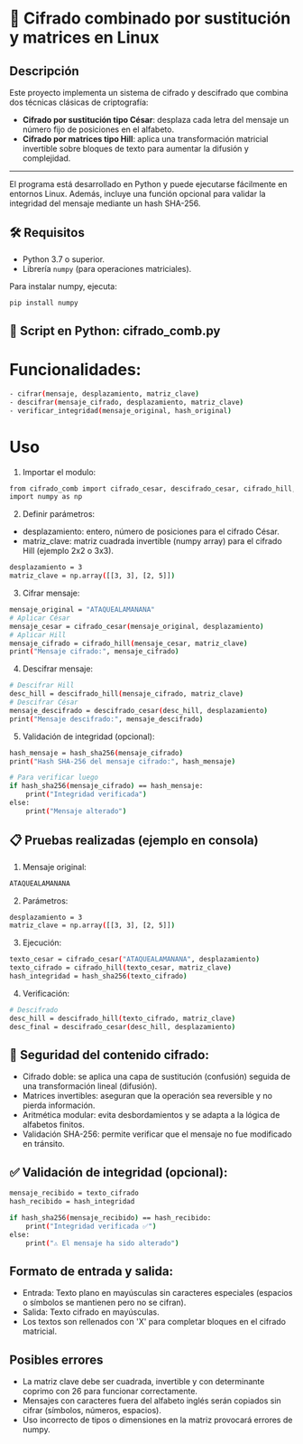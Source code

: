
# 🔐 Cifrado combinado por sustitución y matrices en Linux

## Descripción

Este proyecto implementa un sistema de cifrado y descifrado que combina dos técnicas clásicas de criptografía:

- **Cifrado por sustitución tipo César**: desplaza cada letra del mensaje un número fijo de posiciones en el alfabeto.
- **Cifrado por matrices tipo Hill**: aplica una transformación matricial invertible sobre bloques de texto para aumentar la difusión y complejidad.
---

El programa está desarrollado en Python y puede ejecutarse fácilmente en entornos Linux. Además, incluye una función opcional para validar la integridad del mensaje mediante un hash SHA-256.

## 🛠️ Requisitos

- Python 3.7 o superior.
- Librería `numpy` (para operaciones matriciales).

Para instalar numpy, ejecuta:
```bash
pip install numpy
```

## 🐍 Script en Python: cifrado_comb.py

# Funcionalidades:
```bash
- cifrar(mensaje, desplazamiento, matriz_clave)
- descifrar(mensaje_cifrado, desplazamiento, matriz_clave)
- verificar_integridad(mensaje_original, hash_original)
```
# Uso
1. Importar el modulo:
```bash
from cifrado_comb import cifrado_cesar, descifrado_cesar, cifrado_hill, descifrado_hill, hash_sha256
import numpy as np
```
2. Definir parámetros:
- desplazamiento: entero, número de posiciones para el cifrado César.
- matriz_clave: matriz cuadrada invertible (numpy array) para el cifrado Hill (ejemplo 2x2 o 3x3).

```bash
desplazamiento = 3
matriz_clave = np.array([[3, 3], [2, 5]])
```
3. Cifrar mensaje:
```bash
mensaje_original = "ATAQUEALAMANANA"
# Aplicar César
mensaje_cesar = cifrado_cesar(mensaje_original, desplazamiento)
# Aplicar Hill
mensaje_cifrado = cifrado_hill(mensaje_cesar, matriz_clave)
print("Mensaje cifrado:", mensaje_cifrado)
```
4. Descifrar mensaje:
```bash
# Descifrar Hill
desc_hill = descifrado_hill(mensaje_cifrado, matriz_clave)
# Descifrar César
mensaje_descifrado = descifrado_cesar(desc_hill, desplazamiento)
print("Mensaje descifrado:", mensaje_descifrado)
```
5. Validación de integridad (opcional):
```bash
hash_mensaje = hash_sha256(mensaje_cifrado)
print("Hash SHA-256 del mensaje cifrado:", hash_mensaje)

# Para verificar luego
if hash_sha256(mensaje_cifrado) == hash_mensaje:
    print("Integridad verificada")
else:
    print("Mensaje alterado")
```
## 📋 Pruebas realizadas (ejemplo en consola)

1. Mensaje original:
```bash
ATAQUEALAMANANA
```
2. Parámetros:
```bash
desplazamiento = 3
matriz_clave = np.array([[3, 3], [2, 5]])
```
3. Ejecución:
```bash
texto_cesar = cifrado_cesar("ATAQUEALAMANANA", desplazamiento)
texto_cifrado = cifrado_hill(texto_cesar, matriz_clave)
hash_integridad = hash_sha256(texto_cifrado)
```
4. Verificación:
```bash
# Descifrado
desc_hill = descifrado_hill(texto_cifrado, matriz_clave)
desc_final = descifrado_cesar(desc_hill, desplazamiento)
```

## 🔐 Seguridad del contenido cifrado:
- Cifrado doble: se aplica una capa de sustitución (confusión) seguida de una transformación lineal (difusión).
- Matrices invertibles: aseguran que la operación sea reversible y no pierda información.
- Aritmética modular: evita desbordamientos y se adapta a la lógica de alfabetos finitos.
- Validación SHA-256: permite verificar que el mensaje no fue modificado en tránsito.

## ✅ Validación de integridad (opcional):
```bash
mensaje_recibido = texto_cifrado
hash_recibido = hash_integridad

if hash_sha256(mensaje_recibido) == hash_recibido:
    print("Integridad verificada ✅")
else:
    print("⚠️ El mensaje ha sido alterado")
```
## Formato de entrada y salida:
- Entrada: Texto plano en mayúsculas sin caracteres especiales (espacios o símbolos se mantienen pero no se cifran).
- Salida: Texto cifrado en mayúsculas.
- Los textos son rellenados con 'X' para completar bloques en el cifrado matricial.

## Posibles errores
- La matriz clave debe ser cuadrada, invertible y con determinante coprimo con 26 para funcionar correctamente.
- Mensajes con caracteres fuera del alfabeto inglés serán copiados sin cifrar (símbolos, números, espacios).
- Uso incorrecto de tipos o dimensiones en la matriz provocará errores de numpy.
